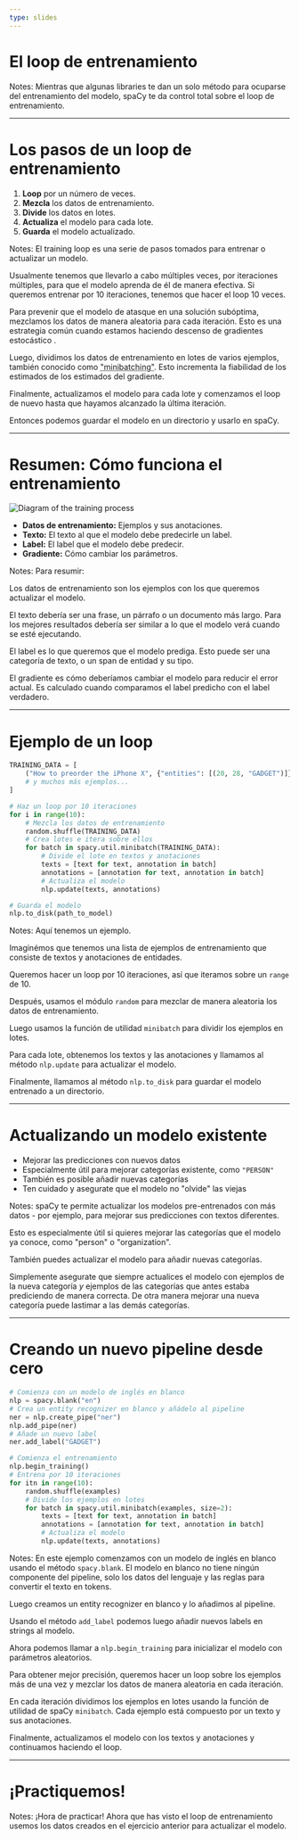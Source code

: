```yaml
---
type: slides
---
```


# El loop de entrenamiento

Notes: Mientras que algunas libraries te dan un solo método para ocuparse del entrenamiento del modelo, spaCy te da control total sobre el loop de entrenamiento.

---

# Los pasos de un loop de entrenamiento

1. **Loop** por un número de veces.
2. **Mezcla** los datos de entrenamiento.
3. **Divide** los datos en lotes.
4. **Actualiza** el modelo para cada lote.
5. **Guarda** el modelo actualizado.

Notes: El training loop es una serie de pasos tomados para entrenar o actualizar un modelo.

Usualmente tenemos que llevarlo a cabo múltiples veces, por iteraciones múltiples, para que el modelo aprenda de él de manera efectiva. Si queremos entrenar por 10 iteraciones, tenemos que hacer el loop 10 veces.

Para prevenir que el modelo de atasque en una solución subóptima, mezclamos los datos de manera aleatoria para cada iteración. Esto es una estrategia común cuando estamos haciendo descenso de gradientes estocástico .

Luego, dividimos los datos de entrenamiento en lotes de varios ejemplos, también conocido como <abbr title="En español, minilote">"minibatching"</abbr>. Esto incrementa la fiabilidad de los estimados de los estimados del gradiente.

Finalmente, actualizamos el modelo para cada lote y comenzamos el loop de nuevo hasta que hayamos alcanzado la última iteración.

Entonces podemos guardar el modelo en un directorio y usarlo en spaCy.

---

# Resumen: Cómo funciona el entrenamiento

<img src="/training.png" alt="Diagram of the training process" />

- **Datos de entrenamiento:** Ejemplos y sus anotaciones.
- **Texto:** El texto al que el modelo debe predecirle un label.
- **Label:** El label que el modelo debe predecir.
- **Gradiente:** Cómo cambiar los parámetros.

Notes: Para resumir:

Los datos de entrenamiento son los ejemplos con los que queremos actualizar el modelo.

El texto debería ser una frase, un párrafo o un documento más largo. Para los mejores resultados debería ser similar a lo que el modelo verá cuando se esté ejecutando.

El label es lo que queremos que el modelo prediga. Esto puede ser una categoría de texto, o un span de entidad y su tipo.

El gradiente es cómo deberíamos cambiar el modelo para reducir el error actual. Es calculado cuando comparamos el label predicho con el label verdadero.

---

# Ejemplo de un loop

```python
TRAINING_DATA = [
    ("How to preorder the iPhone X", {"entities": [(20, 28, "GADGET")]})
    # y muchos más ejemplos...
]
```

```python
# Haz un loop por 10 iteraciones
for i in range(10):
    # Mezcla los datos de entrenamiento
    random.shuffle(TRAINING_DATA)
    # Crea lotes e itera sobre ellos
    for batch in spacy.util.minibatch(TRAINING_DATA):
        # Divide el lote en textos y anotaciones
        texts = [text for text, annotation in batch]
        annotations = [annotation for text, annotation in batch]
        # Actualiza el modelo
        nlp.update(texts, annotations)

# Guarda el modelo
nlp.to_disk(path_to_model)
```

Notes: Aquí tenemos un ejemplo.

Imaginémos que tenemos una lista de ejemplos de entrenamiento que consiste de textos y anotaciones de entidades.

Queremos hacer un loop por 10 iteraciones, así que iteramos sobre un `range` de 10.

Después, usamos el módulo `random` para mezclar de manera aleatoria los datos de entrenamiento.

Luego usamos la función de utilidad `minibatch` para dividir los ejemplos en lotes.

Para cada lote, obtenemos los textos y las anotaciones y llamamos al método `nlp.update` para actualizar el modelo.

Finalmente, llamamos al método `nlp.to_disk` para guardar el modelo entrenado a un directorio.

---

# Actualizando un modelo existente

- Mejorar las predicciones con nuevos datos
- Especialmente útil para mejorar categorías existente, como `"PERSON"`
- También es posible añadir nuevas categorías
- Ten cuidado y asegurate que el modelo no "olvide" las viejas

Notes: spaCy te permite actualizar los modelos pre-entrenados con más datos - por ejemplo, para mejorar sus predicciones con textos diferentes.

Esto es especialmente útil si quieres mejorar las categorías que el modelo ya conoce, como "person" o "organization".

También puedes actualizar el modelo para añadir nuevas categorías.

Simplemente asegurate que siempre actualices el modelo con ejemplos de la nueva categoría _y_ ejemplos de las categorías que antes estaba prediciendo de manera correcta. De otra manera mejorar una nueva categoría puede lastimar a las demás categorías.

---

# Creando un nuevo pipeline desde cero

```python
# Comienza con un modelo de inglés en blanco
nlp = spacy.blank("en")
# Crea un entity recognizer en blanco y añádelo al pipeline
ner = nlp.create_pipe("ner")
nlp.add_pipe(ner)
# Añade un nuevo label
ner.add_label("GADGET")

# Comienza el entrenamiento
nlp.begin_training()
# Entrena por 10 iteraciones
for itn in range(10):
    random.shuffle(examples)
    # Divide los ejemplos en lotes
    for batch in spacy.util.minibatch(examples, size=2):
        texts = [text for text, annotation in batch]
        annotations = [annotation for text, annotation in batch]
        # Actualiza el modelo
        nlp.update(texts, annotations)
```

Notes: En este ejemplo comenzamos con un modelo de inglés en blanco usando el método `spacy.blank`. El modelo en blanco no tiene ningún componente del pipeline, solo los datos del lenguaje y las reglas para convertir el texto en tokens.

Luego creamos un entity recognizer en blanco y lo añadimos al pipeline.

Usando el método `add_label` podemos luego añadir nuevos labels en strings al modelo.

Ahora podemos llamar a `nlp.begin_training` para inicializar el modelo con parámetros aleatorios.

Para obtener mejor precisión, queremos hacer un loop sobre los ejemplos más de una vez y mezclar los datos de manera aleatoria en cada iteración.

En cada iteración dividimos los ejemplos en lotes usando la función de utilidad de spaCy `minibatch`. Cada ejemplo está compuesto por un texto y sus anotaciones.

Finalmente, actualizamos el modelo con los textos y anotaciones y continuamos haciendo el loop.

---

# ¡Practiquemos!

Notes: ¡Hora de practicar! Ahora que has visto el loop de entrenamiento usemos los datos creados en el ejercicio anterior para actualizar el modelo.
